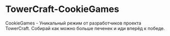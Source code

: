 # TowerCraft-CookieGames


CookieGames - Уникальный режим от разработчиков проекта TowerCraft.
Собирай как можно больше печенек и иди вперёд к победе.

